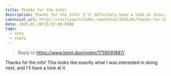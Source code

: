 ```yaml
---
title: Thanks for the info!
description: Thanks for the info! I'll definitely have a look at this…
canonical_url: https://reillyspitzfaden.com/notes/2025/01/thanks-for-the-info/
date: 2025-01-28T15:52:00-0500
tags:
  - note
  - reply
---
```


> Reply to <a class="u-in-reply-to" href="https://www.benji.dog/notes/1738091887/">https://www.benji.dog/notes/1738091887/</a>

Thanks for the info! This looks like exactly what I was interested in doing next, and I'll have a look at it.